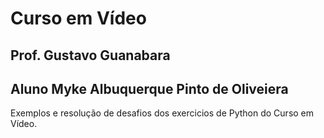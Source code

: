 <h1>Curso em Vídeo</h1>
<h2>Prof. Gustavo Guanabara</h2>
<h2>Aluno Myke Albuquerque Pinto de Oliveiera</h2>

<p>Exemplos e resolução de desafios dos exercicios de Python do Curso em Vídeo.</p>
